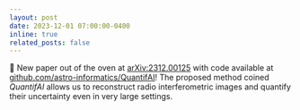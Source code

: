 ```yaml
---
layout: post
date: 2023-12-01 07:00:00-0400
inline: true
related_posts: false
---
```


:bell: New paper out of the oven at <a href="https://arxiv.org/abs/2312.00125">arXiv:2312.00125</a> with code available at <a href="https://github.com/astro-informatics/QuantifAI">github.com/astro-informatics/QuantifAI</a>! The proposed method coined _QuantifAI_ allows us to reconstruct radio interferometric images and quantify their uncertainty even in very large settings.
